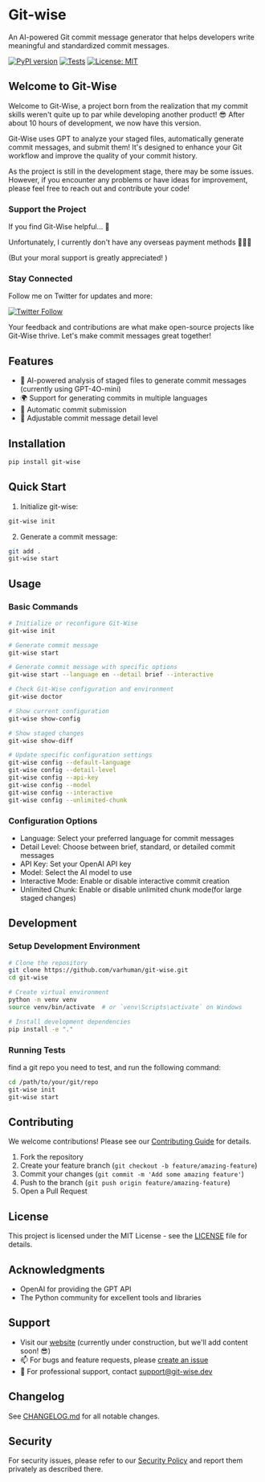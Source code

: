 # Git-wise

An AI-powered Git commit message generator that helps developers write meaningful and standardized commit messages.

[![PyPI version](https://badge.fury.io/py/git-wise.svg)](https://badge.fury.io/py/git-wise)
[![Tests](https://github.com/varhuman/git-wise/actions/workflows/tests.yml/badge.svg)](https://github.com/varhuman/git-wise/actions/workflows/tests.yml)
[![License: MIT](https://img.shields.io/badge/License-MIT-yellow.svg)](https://opensource.org/licenses/MIT)

## Welcome to Git-Wise

Welcome to Git-Wise, a project born from the realization that my commit skills weren't quite up to par while developing another product! 😎 After about 10 hours of development, we now have this version.

Git-Wise uses GPT to analyze your staged files, automatically generate commit messages, and submit them! It's designed to enhance your Git workflow and improve the quality of your commit history.

As the project is still in the development stage, there may be some issues. However, if you encounter any problems or have ideas for improvement, please feel free to reach out and contribute your code!

### Support the Project 

If you find Git-Wise helpful... 🤔

Unfortunately, I currently don't have any overseas payment methods 🥹🥹🥹

(But your moral support is greatly appreciated! )

<!-- [![Buy Me A Coffee](https://www.buymeacoffee.com/assets/img/custom_images/orange_img.png)](https://www.buymeacoffee.com/varhuman) -->

### Stay Connected

Follow me on Twitter for updates and more:

[![Twitter Follow](https://img.shields.io/twitter/follow/creeponsky?style=social)](https://twitter.com/creeponsky)

Your feedback and contributions are what make open-source projects like Git-Wise thrive. Let's make commit messages great together!


## Features

- 🤖 AI-powered analysis of staged files to generate commit messages (currently using GPT-4O-mini)
- 🌍 Support for generating commits in multiple languages
- 🚀 Automatic commit submission
- 📏 Adjustable commit message detail level

## Installation

```bash
pip install git-wise
```
## Quick Start

1. Initialize git-wise:
```bash
git-wise init
```

2. Generate a commit message:
```bash
git add .
git-wise start
```

## Usage

### Basic Commands

```bash
# Initialize or reconfigure Git-Wise
git-wise init

# Generate commit message
git-wise start

# Generate commit message with specific options
git-wise start --language en --detail brief --interactive

# Check Git-Wise configuration and environment
git-wise doctor

# Show current configuration
git-wise show-config

# Show staged changes
git-wise show-diff

# Update specific configuration settings
git-wise config --default-language
git-wise config --detail-level
git-wise config --api-key
git-wise config --model
git-wise config --interactive
git-wise config --unlimited-chunk
```

### Configuration Options

- Language: Select your preferred language for commit messages
- Detail Level: Choose between brief, standard, or detailed commit messages
- API Key: Set your OpenAI API key
- Model: Select the AI model to use
- Interactive Mode: Enable or disable interactive commit creation
- Unlimited Chunk: Enable or disable unlimited chunk mode(for large staged changes)

## Development

### Setup Development Environment

```bash
# Clone the repository
git clone https://github.com/varhuman/git-wise.git
cd git-wise

# Create virtual environment
python -m venv venv
source venv/bin/activate  # or `venv\Scripts\activate` on Windows

# Install development dependencies
pip install -e "."
```

### Running Tests
find a git repo you need to test, and run the following command:
```bash
cd /path/to/your/git/repo
git-wise init
git-wise start
```

## Contributing

We welcome contributions! Please see our [Contributing Guide](CONTRIBUTING.md) for details.

1. Fork the repository
2. Create your feature branch (`git checkout -b feature/amazing-feature`)
3. Commit your changes (`git commit -m 'Add some amazing feature'`)
4. Push to the branch (`git push origin feature/amazing-feature`)
5. Open a Pull Request

## License

This project is licensed under the MIT License - see the [LICENSE](LICENSE) file for details.

## Acknowledgments

- OpenAI for providing the GPT API
- The Python community for excellent tools and libraries

## Support
- Visit our [website](https://git-wise.com) (currently under construction, but we'll add content soon! 😎)
- 📫 For bugs and feature requests, please [create an issue](https://github.com/varhuman/git-wise/issues)
- 📧 For professional support, contact support@git-wise.dev

## Changelog

See [CHANGELOG.md](CHANGELOG.md) for all notable changes.

## Security

For security issues, please refer to our [Security Policy](SECURITY.md) and report them privately as described there.
